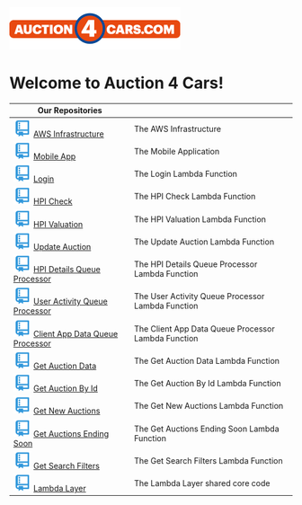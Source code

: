 ![a4c logo](/assets/img/a4clogo.png)

# Welcome to Auction 4 Cars!

| Our Repositories                                                                                                                                       |                                                     |
| ------------------------------------------------------------------------------------------------------------------------------------------------------ | --------------------------------------------------- |
| ![](/assets/img/git-repository-line.svg) [AWS Infrastructure](https://github.com/auction4cars/a4c-aws-infrastructure)                                  | The AWS Infrastructure                              |
| ![](/assets/img/git-repository-line.svg) [Mobile App](https://github.com/auction4cars/a4c-mobile)                                                      | The Mobile Application                              |
| ![](/assets/img/git-repository-line.svg) [Login](https://github.com/auction4cars/a4c-lambda-login)                                                     | The Login Lambda Function                           |
| ![](/assets/img/git-repository-line.svg) [HPI Check](https://github.com/auction4cars/a4c-lambda-hpi-check)                                             | The HPI Check Lambda Function                       |
| ![](/assets/img/git-repository-line.svg) [HPI Valuation](https://github.com/auction4cars/a4c-lambda-hpi-valuation)                                     | The HPI Valuation Lambda Function                   |
| ![](/assets/img/git-repository-line.svg) [Update Auction](https://github.com/auction4cars/a4c-lambda-update-auction)                                   | The Update Auction Lambda Function                  |
| ![](/assets/img/git-repository-line.svg) [HPI Details Queue Processor](https://github.com/auction4cars/a4c-lambda-hpi-details-queue-processor)         | The HPI Details Queue Processor Lambda Function     |
| ![](/assets/img/git-repository-line.svg) [User Activity Queue Processor](https://github.com/auction4cars/a4c-lambda-user-activity-queue-processor)     | The User Activity Queue Processor Lambda Function   |
| ![](/assets/img/git-repository-line.svg) [Client App Data Queue Processor](https://github.com/auction4cars/a4c-lambda-client-app-data-queue-processor) | The Client App Data Queue Processor Lambda Function |
| ![](/assets/img/git-repository-line.svg) [Get Auction Data](https://github.com/auction4cars/a4c-lambda-get-auction-data)                               | The Get Auction Data Lambda Function                |
| ![](/assets/img/git-repository-line.svg) [Get Auction By Id](https://github.com/auction4cars/a4c-lambda-get-auction-by-id)                             | The Get Auction By Id Lambda Function               |
| ![](/assets/img/git-repository-line.svg) [Get New Auctions](https://github.com/auction4cars/a4c-lambda-get-new-auctions)                               | The Get New Auctions Lambda Function                |
| ![](/assets/img/git-repository-line.svg) [Get Auctions Ending Soon](https://github.com/auction4cars/a4c-lambda-get-auctions-ending-soon)               | The Get Auctions Ending Soon Lambda Function        |
| ![](/assets/img/git-repository-line.svg) [Get Search Filters](https://github.com/auction4cars/a4c-lambda-get-search-filters)                           | The Get Search Filters Lambda Function              |
| ![](/assets/img/git-repository-line.svg) [Lambda Layer](https://github.com/auction4cars/a4c-lambda-layer)                                              | The Lambda Layer shared core code                   |
